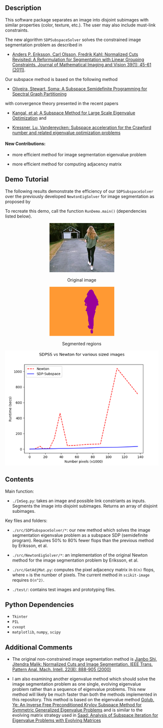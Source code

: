 Description
-----------
This software package separates an image into disjoint subimages with similar properties (color, texture, etc.). The user may also include must-link constraints.

The new algorithm `SDPSubspaceSolver` solves the constrained image segmentation problem as described in 

* [Anders P. Eriksson, Carl Olsson, Fredrik Kahl:
Normalized Cuts Revisited: A Reformulation for Segmentation with Linear Grouping Constraints. Journal of Mathematical Imaging and Vision 39(1): 45-61 (2011)](http://www2.maths.lth.se/vision/publdb/reports/pdf/eriksson-olsson-etal-jmiv-10.pdf).  

Our subspace method is based on the following method 

* [Oliveira, Stewart, Soma: A Subspace Semidefinite Programming for Spectral Graph Partitioning](https://homepage.cs.uiowa.edu/~oliveira/PAPER2/oliveira-stew-soma-LNCS2329-02.pdf) 

with convergence theory presented in the recent papers

* [Kangal, et al: A Subspace Method for Large Scale Eigenvalue Optimization](https://arxiv.org/abs/1508.04214) and 

* [Kressner, Lu, Vandereycken: Subspace acceleration for the Crawford number and related eigenvalue optimization problems](http://sma.epfl.ch/~anchpcommon/publications/crawford_preprint.pdf)


#### New Contributions:

* more efficient method for image segmentation eigenvalue problem

* more efficient method for computing adjacency matrix


Demo Tutorial
-------------

The following results demonstrate the efficiency of our `SDPSubspaceSolver` over the previously developed `NewtonEigSolver` for image segmentation as proposed by 


To recreate this demo, call the function `RunDemo.main()` (dependencies listed below). 

<p align="center"> 
<img src="person_walking_small.jpg">
</p>
<p align="center">
Original image
</p>

<p align="center">
<img src="person_walking_seg.png">
</p>
<p align="center">
Segmented regions
</p>


<p align="center">
<img src="demo_fig1.png">
</p>
<p align="center">
</p>





Contents
--------

Main function:

* `./ImSeg.py`: takes an image and possible link constriants as inputs. Segments the image into disjoint subimages. Returns an array of disjoint subimages.

Key files and folders:

* `./src/SDPSubspaceSolver/*`: our new method which solves the image segmentation eigenvalue problem as a subspace SDP (semidefinite program).  Requires 50% to 80% fewer flops than the previous method by Eriksson, et al.

* `./src/NewtonEigSolver/*`: an implementation of the original Newton method for the image segmentation problem by Eriksson, et al.

* `./src/GetAdjMat.py`: computes the pixel adjacency matrix in `O(n)` flops, where `n` is the number of pixels.  The current method in `scikit-image` requires `O(n^2)`.

* `./test/`: contains test images and prototyping files.


Python Dependencies
-------------------
* `Tkinter`
* `PIL`
* `cvxopt`
* `matplotlib`, `numpy`, `scipy`


Additional Comments
-------------------

* The original non-constrained image segmentation method is [Jianbo Shi, Jitendra Malik:
Normalized Cuts and Image Segmentation. IEEE Trans. Pattern Anal. Mach. Intell. 22(8): 888-905 (2000)](https://www2.eecs.berkeley.edu/Research/Projects/CS/vision/grouping/papers/sm_pami00.pdf)

* I am also examining another eigenvalue method which should solve the image segmentation problem as one single, evolving eigenvalue problem rather than a sequence of eigenvalue problems.  This new method will likely be much faster than both the methods implemented in this repository.  This method is based on the eigenvalue method [Golub, Ye: An Inverse Free Preconditioned Krylov Subspace Method for Symmetric Generalized Eigenvalue Problems](https://epubs.siam.org/doi/abs/10.1137/S1064827500382579) and is similar to the evolving matrix strategy used in [Saad: Analysis of Subspace Iteration for Eigenvalue Problems with Evolving Matrices](https://www-users.cs.umn.edu/~saad/PDF/ys-2014-1.pdf)



